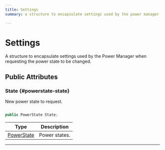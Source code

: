 ```yaml
---
title: Settings
summary: a structure to encapsulate settings used by the power manager when requesting the power state to be changed. 

---
```


# Settings




A structure to encapsulate settings used by the Power Manager when requesting the power state to be changed.   





## Public Attributes

### State {#powerstate-state}

New power state to request. 

```csharp

public PowerState State;

```

| Type | Description  | 
|--|--|
| [PowerState](/versioned_docs/version-14-Jun-2023/unity-api/api/UnityEngine.XR.MagicLeap/MLPowerManager/UnityEngine.XR.MagicLeap.MLPowerManager.md#enums-powerstate) | Power states.  |





-----------

